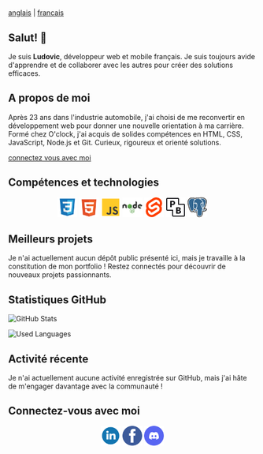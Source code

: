 #
[anglais](README.md) | [francais](READMEFR.md)

## Salut! 👋

Je suis **Ludovic**, développeur web et mobile français. Je suis toujours avide d'apprendre et de collaborer avec les autres pour créer des solutions efficaces.

## A propos de moi

Après 23 ans dans l'industrie automobile, j'ai choisi de me reconvertir en développement web pour donner une nouvelle orientation à ma carrière. Formé chez O'clock, j'ai acquis de solides compétences en HTML, CSS, JavaScript, Node.js et Git. Curieux, rigoureux et orienté solutions.

[connectez vous avec moi](#connectez-vous-avec-moi)  

## Compétences et technologies 

<p style="text-align: center;">
  <img src="./img/css-svgrepo-com.svg" alt="logo css" height="40">
  <img src="./img/html-5-svgrepo-com.svg" alt="logo html5" height="40">
  <img src="./img/js-svgrepo-com.svg" alt="logo js" height="40">
  <img src="./img/nodejs-svgrepo-com.svg" alt="logo nodejs" height="40">
  <img src="./img/svelte-icon-svgrepo-com.svg" alt="logo svelte" height="40">
  <img src="./img/idiJO_PIeV_logos.svg" alt="logo pocketbase" height="40">
  <img src="./img/postgresql-logo-svgrepo-com.svg" alt="logo postgresql" height="40">
</p>

## Meilleurs projets

Je n'ai actuellement aucun dépôt public présenté ici, mais je travaille à la constitution de mon portfolio ! Restez connectés pour découvrir de nouveaux projets passionnants.

## Statistiques GitHub

![GitHub Stats](https://github-readme-stats.vercel.app/api?username=TRICHEREAUludovic&theme=radical&hide_border=false&include_all_commits=false&count_private=false)  

![Used Languages](https://github-readme-stats.vercel.app/api/top-langs/?username=TRICHEREAUludovic&theme=radical&hide_border=false&include_all_commits=false&count_private=false&layout=compact)

## Activité récente

Je n'ai actuellement aucune activité enregistrée sur GitHub, mais j'ai hâte de m'engager davantage avec la communauté !

## Connectez-vous avec moi

<p align="center"> 
<a href="https://linkedin.com/" target="blank"><img align="center" src="./img/linkedin-1-svgrepo-com.svg" alt="logo linkedin" height="40"  /></a>
<a href="https://facebook.com/" target="blank"><img align="center" src="./img/facebook-3-logo-svgrepo-com.svg" alt="logo facebook" height="40"  /></a>
<a href="https://discord.com/" target="blank"><img align="center" src="./img/discord-v2-svgrepo-com.svg" alt="logo discord" height="40"  /></a>
</p>

##